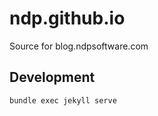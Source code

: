 ndp.github.io
=============
Source for blog.ndpsoftware.com

## Development

`bundle exec jekyll serve`
